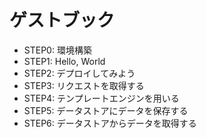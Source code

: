# ゲストブック

* STEP0: 環境構築
* STEP1: Hello, World
* STEP2: デプロイしてみよう
* STEP3: リクエストを取得する
* STEP4: テンプレートエンジンを用いる
* STEP5: データストアにデータを保存する
* STEP6: データストアからデータを取得する
